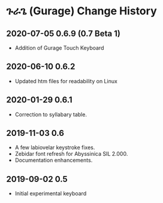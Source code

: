 # ጉራጌ (Gurage) Change History


## 2020-07-05 0.6.9 (0.7 Beta 1)
* Addition of Gurage Touch Keyboard

## 2020-06-10 0.6.2
* Updated htm files for readability on Linux

## 2020-01-29 0.6.1
* Correction to syllabary table.

## 2019-11-03 0.6
* A few labiovelar keystroke fixes.
* Zebidar font refresh for Abyssinica SIL 2.000.
* Documentation enhancements.

## 2019-09-02 0.5
* Initial experimental keyboard

